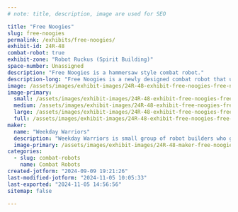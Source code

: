 ```yaml
---
# note: title, description, image are used for SEO

title: "Free Noogies"
slug: free-noogies
permalink: /exhibits/free-noogies/
exhibit-id: 24R-48
combat-robot: true
exhibit-zone: "Robot Ruckus (Spirit Building)"
space-number: Unassigned
description: "Free Noogies is a hammersaw style combat robot."
description-long: "Free Noogies is a newly designed combat robot that utilizes a spinner weapon on the end of an actuating arm. The design features a custom steel weapon and a custom 3D printed gearing reduction made to increase torque and control of the arm's movement. The robot's primary strategy is to pin opponents using its steel forks or aluminum wedge, spin up its weapon, and deliver a disabling blow to the tops of other robots, also known as a noogie. And, as the name implies, the robot is more than happy to give them out for free."
image: /assets/images/exhibit-images/24R-48-exhibit-free-noogies-free-noogiesv2-large.png
image-primary: 
  small: /assets/images/exhibit-images/24R-48-exhibit-free-noogies-free-noogiesv2-small.png
  medium: /assets/images/exhibit-images/24R-48-exhibit-free-noogies-free-noogiesv2-medium.png
  large: /assets/images/exhibit-images/24R-48-exhibit-free-noogies-free-noogiesv2-large.png
  full: /assets/images/exhibit-images/24R-48-exhibit-free-noogies-free-noogiesv2-full.png
maker: 
  name: "Weekday Warriors"
  description: "Weekday Warriors is small group of robot builders who got into combat robotics in June of 2024 and will have competed in 4 competitions by the time Robot Ruckus rolls around. Weekday Warriors is all about continuous improvement and helping each other out. Unlike a Weekend Warrior, a Weekday Warrior is about enjoying something so much that you'll even do it during the week."
  image-primary: /assets/images/exhibit-images/24R-48-maker-free-noogies-banner-medium.png
categories: 
  - slug: combat-robots
    name: Combat Robots
created-jotform: "2024-09-09 19:21:26"
last-modified-jotform: "2024-11-05 10:05:33"
last-exported: "2024-11-05 14:56:56"
sitemap: false

---
```


